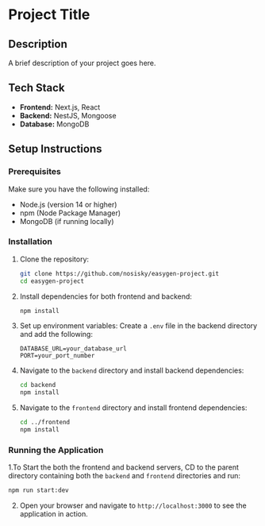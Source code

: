 # Project Title

## Description
A brief description of your project goes here.

## Tech Stack
- **Frontend:** Next.js, React
- **Backend:** NestJS, Mongoose
- **Database:** MongoDB

## Setup Instructions

### Prerequisites
Make sure you have the following installed:
- Node.js (version 14 or higher)
- npm (Node Package Manager)
- MongoDB (if running locally)

### Installation

1. Clone the repository:
   ```bash
   git clone https://github.com/nosisky/easygen-project.git
   cd easygen-project
   ```

2. Install dependencies for both frontend and backend:
   ```bash
   npm install
   ```

3. Set up environment variables:
   Create a `.env` file in the backend directory and add the following:
   ```
   DATABASE_URL=your_database_url
   PORT=your_port_number
   ```

4. Navigate to the `backend` directory and install backend dependencies:
   ```bash
   cd backend
   npm install
   ```

5. Navigate to the `frontend` directory and install frontend dependencies:
   ```bash
   cd ../frontend
   npm install
   ```


### Running the Application

1.To Start the both the frontend and backend servers, CD to the parent directory containing both the `backend` and `frontend` directories and run:
   ```bash
   npm run start:dev
   ```

2. Open your browser and navigate to `http://localhost:3000` to see the application in action.

